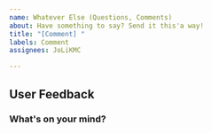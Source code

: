```yaml
---
name: Whatever Else (Questions, Comments)
about: Have something to say? Send it this'a way!
title: "[Comment] "
labels: Comment
assignees: JoLiKMC

---
```


## User Feedback
### What's on your mind?
 
